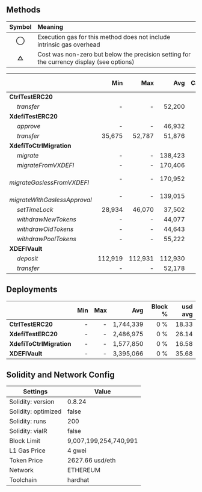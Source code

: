 ## Methods
| **Symbol** | **Meaning**                                                                              |
| :--------: | :--------------------------------------------------------------------------------------- |
|    **◯**   | Execution gas for this method does not include intrinsic gas overhead                    |
|    **△**   | Cost was non-zero but below the precision setting for the currency display (see options) |

|                                     |     Min |     Max |     Avg | Calls | usd avg |
| :---------------------------------- | ------: | ------: | ------: | ----: | ------: |
| **CtrlTestERC20**                   |         |         |         |       |         |
|        *transfer*                   |       - |       - |  52,200 |    24 |    0.55 |
| **XdefiTestERC20**                  |         |         |         |       |         |
|        *approve*                    |       - |       - |  46,932 |     6 |    0.49 |
|        *transfer*                   |  35,675 |  52,787 |  51,876 |    19 |    0.55 |
| **XdefiToCtrlMigration**            |         |         |         |       |         |
|        *migrate*                    |       - |       - | 138,423 |     5 |    1.45 |
|        *migrateFromVXDEFI*          |       - |       - | 170,406 |     5 |    1.79 |
|        *migrateGaslessFromVXDEFI*   |       - |       - | 170,952 |     5 |    1.80 |
|        *migrateWithGaslessApproval* |       - |       - | 139,015 |     5 |    1.46 |
|        *setTimeLock*                |  28,934 |  46,070 |  37,502 |     2 |    0.39 |
|        *withdrawNewTokens*          |       - |       - |  44,077 |     1 |    0.46 |
|        *withdrawOldTokens*          |       - |       - |  44,643 |     1 |    0.47 |
|        *withdrawPoolTokens*         |       - |       - |  55,222 |     1 |    0.58 |
| **XDEFIVault**                      |         |         |         |       |         |
|        *deposit*                    | 112,919 | 112,931 | 112,930 |    12 |    1.19 |
|        *transfer*                   |       - |       - |  52,178 |     2 |    0.55 |

## Deployments
|                          | Min | Max  |       Avg | Block % | usd avg |
| :----------------------- | --: | ---: | --------: | ------: | ------: |
| **CtrlTestERC20**        |   - |    - | 1,744,339 |     0 % |   18.33 |
| **XdefiTestERC20**       |   - |    - | 2,486,975 |     0 % |   26.14 |
| **XdefiToCtrlMigration** |   - |    - | 1,577,850 |     0 % |   16.58 |
| **XDEFIVault**           |   - |    - | 3,395,066 |     0 % |   35.68 |

## Solidity and Network Config
| **Settings**        | **Value**             |
| ------------------- | --------------------- |
| Solidity: version   | 0.8.24                |
| Solidity: optimized | false                 |
| Solidity: runs      | 200                   |
| Solidity: viaIR     | false                 |
| Block Limit         | 9,007,199,254,740,991 |
| L1 Gas Price        | 4 gwei                |
| Token Price         | 2627.66 usd/eth       |
| Network             | ETHEREUM              |
| Toolchain           | hardhat               |

